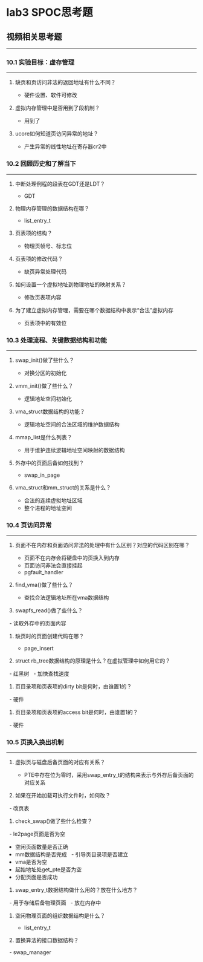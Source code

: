 # lab3 SPOC思考题

## 视频相关思考题
---
### 10.1 实验目标：虚存管理
---

1. 缺页和页访问非法的返回地址有什么不同？

   - 硬件设置、软件可修改

2. 虚拟内存管理中是否用到了段机制？

   - 用到了

3. ucore如何知道页访问异常的地址？

   - 产生异常的线性地址在寄存器cr2中


### 10.2 回顾历史和了解当下
---

1. 中断处理例程的段表在GDT还是LDT？

   - GDT

2. 物理内存管理的数据结构在哪？

   - list_entry_t

3. 页表项的结构？

   - 物理页帧号、标志位

4. 页表项的修改代码？

   - 缺页异常处理代码
 
5. 如何设置一个虚拟地址到物理地址的映射关系？

   - 修改页表项内容
 
6. 为了建立虚拟内存管理，需要在哪个数据结构中表示“合法”虚拟内存

   - 页表项中的有效位
 
### 10.3 处理流程、关键数据结构和功能
---

1. swap_init()做了些什么？
 
   - 对换分区的初始化

2. vmm_init()做了些什么？

   - 逻辑地址空间初始化

3. vma_struct数据结构的功能？

   - 逻辑地址空间的合法区域的维护数据结构

4. mmap_list是什么列表？

   - 用于维护连续逻辑地址空间映射的数据结构

5. 外存中的页面后备如何找到？

   - swap_in_page

6. vma_struct和mm_struct的关系是什么？

   - 合法的连续虚拟地址区域
   - 整个进程的地址空间

### 10.4 页访问异常
---

1. 页面不在内存和页面访问非法的处理中有什么区别？对应的代码区别在哪？

   - 页面不在内存会将硬盘中的页换入到内存
   - 页面访问非法会直接挂起
   - pgfault_handler

1. find_vma()做了些什么？

   - 查找合法逻辑地址所在vma数据结构
 
1. swapfs_read()做了些什么？

   - 读取外存中的页面内容
 
1. 缺页时的页面创建代码在哪？

   - page_insert
 
1. struct rb_tree数据结构的原理是什么？在虚拟管理中如何用它的？

   - 红黑树
   - 加快查找速度
   
1. 页目录项和页表项的dirty bit是何时，由谁置1的？
 
   - 硬件
 
1. 页目录项和页表项的access bit是何时，由谁置1的？

   - 硬件

### 10.5 页换入换出机制
---

1. 虚拟页与磁盘后备页面的对应有关系？

   - PTE中存在位为零时，采用swap_entry_t的结构来表示与外存后备页面的对应关系
 
1. 如果在开始加载可执行文件时，如何改？

   - 改页表
 
1. check_swap()做了些什么检查？

   - le2page页面是否为空
   - 空闲页面数量是否正确
   - mm数据结构是否完成
   - 引导页目录项是否建立
   - vma是否为空
   - 起始地址处get_pte是否为空
   - 分配页面是否成功
 
1. swap_entry_t数据结构做什么用的？放在什么地方？

   - 用于存储后备物理页面
   - 放在内存中
 
1. 空闲物理页面的组织数据结构是什么？

   - list_entry_t
 
1. 置换算法的接口数据结构？

   - swap_manager
